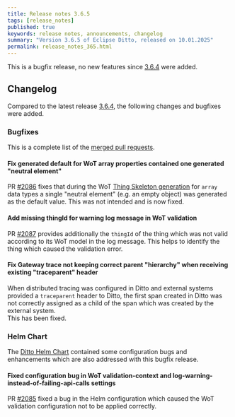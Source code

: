 ```yaml
---
title: Release notes 3.6.5
tags: [release_notes]
published: true
keywords: release notes, announcements, changelog
summary: "Version 3.6.5 of Eclipse Ditto, released on 10.01.2025"
permalink: release_notes_365.html
---
```


This is a bugfix release, no new features since [3.6.4](release_notes_364.html) were added.

## Changelog

Compared to the latest release [3.6.4](release_notes_364.html), the following changes and bugfixes were added.

### Bugfixes

This is a complete list of the
[merged pull requests](https://github.com/eclipse-ditto/ditto/pulls?q=is%3Apr+milestone%3A3.6.5).

#### Fix generated default for WoT array properties contained one generated "neutral element"

PR [#2086](https://github.com/eclipse-ditto/ditto/pull/2086) fixes that during the WoT 
[Thing Skeleton generation](basic-wot-integration.html#thing-skeleton-generation-upon-thing-creation) for `array` data
types a single "neutral element" (e.g. an empty object) was generated as the default value. 
This was not intended and is now fixed.

#### Add missing thingId for warning log message in WoT validation

PR [#2087](https://github.com/eclipse-ditto/ditto/pull/2087) provides additionally the `thingId` of the thing which was 
not valid according to its WoT model in the log message. This helps to identify the thing which caused the validation error.

#### Fix Gateway trace not keeping correct parent "hierarchy" when receiving existing "traceparent" header

When distributed tracing was configured in Ditto and external systems provided a `traceparent` header to Ditto, the
first span created in Ditto was not correctly assigned as a child of the span which was created by the external system.  
This has been fixed.


### Helm Chart

The [Ditto Helm Chart](https://github.com/eclipse-ditto/ditto/tree/master/deployment/helm) contained some configuration
bugs and enhancements which are also addressed with this bugfix release.

#### Fixed configuration bug in WoT validation-context and log-warning-instead-of-failing-api-calls settings

PR [#2085](https://github.com/eclipse-ditto/ditto/pull/2085) fixed a bug in the Helm configuration which caused
the WoT validation configuration not to be applied correctly.
